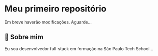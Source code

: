 
# Meu primeiro repositório

Em breve haverão modificações. Aguarde...


## 🚀 Sobre mim
Eu sou desenvolvedor full-stack em formação na São Paulo Tech School...


